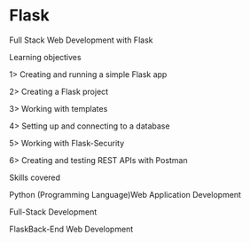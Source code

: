 # Flask
Full Stack Web Development with Flask


Learning objectives

1> Creating and running a simple Flask app

2> Creating a Flask project

3> Working with templates

4> Setting up and connecting to a database

5> Working with Flask-Security

6> Creating and testing REST APIs with Postman


Skills covered

Python (Programming Language)Web Application Development

Full-Stack Development

FlaskBack-End Web Development
